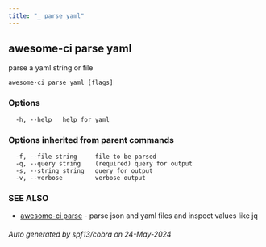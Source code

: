```yaml
---
title: "_ parse yaml"
---
```

## awesome-ci parse yaml

parse a yaml string or file

```
awesome-ci parse yaml [flags]
```

### Options

```
  -h, --help   help for yaml
```

### Options inherited from parent commands

```
  -f, --file string     file to be parsed
  -q, --query string    (required) query for output
  -s, --string string   query for output
  -v, --verbose         verbose output
```

### SEE ALSO

* [awesome-ci parse](./awesome-ci_parse)	 - parse json and yaml files and inspect values like jq

###### Auto generated by spf13/cobra on 24-May-2024
